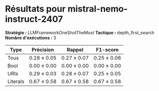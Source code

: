 # Résultats pour **mistral-nemo-instruct-2407**
**Stratégie :** LLMFrameworkOneShotTheMost
**Tactique :** depth_first_search
**Nombre d'exécutions :** 3

| Type | Précision | Rappel | F1-score |
|------|------------|--------|-----------|
| Tous | 0.28 $\pm$ 0.05 | 0.27 $\pm$ 0.07 | 0.25 $\pm$ 0.06 |
| Bool | 0.00 $\pm$ 0.00 | 0.00 $\pm$ 0.00 | 0.00 $\pm$ 0.00 |
| URIs | 0.29 $\pm$ 0.03 | 0.28 $\pm$ 0.07 | 0.25 $\pm$ 0.05 |
| Literals | 0.67 $\pm$ 0.58 | 0.67 $\pm$ 0.58 | 0.67 $\pm$ 0.58 |